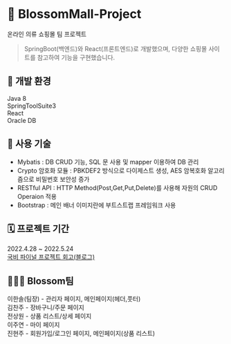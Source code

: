 # 🌸 BlossomMall-Project
온라인 의류 쇼핑몰 팀 프로젝트

> SpringBoot(백엔드)와 React(프론트엔드)로 개발했으며, 다양한 쇼핑몰 사이트를 참고하여 기능을 구현했습니다.

## 🎨 개발 환경
Java 8  
SpringToolSuite3  
React  
Oracle DB

## 💎 사용 기술
- Mybatis : DB CRUD 기능, SQL 문 사용 및 mapper 이용하여 DB 관리
- Crypto 암호화 모듈 : PBKDEF2 방식으로 다이제스트 생성, AES 암복호화 알고리즘으로 비밀번호 보안성 증가
- RESTful API : HTTP Method(Post,Get,Put,Delete)를 사용해 자원의 CRUD Operaion 적용
- Bootstrap : 메인 배너 이미지란에 부트스트랩 프레임워크 사용

## 🗓 프로젝트 기간
2022.4.28 ~ 2022.5.24  
[국비 파이널 프로젝트 회고(블로그)](https://realzzu.tistory.com/97)

## 👩‍👧‍👦 Blossom팀
이한솔(팀장) - 관리자 페이지, 메인페이지(헤더,풋터)  
김찬주 - 장바구니/주문 페이지  
전상원 - 상품 리스트/상세 페이지  
이주연 - 마이 페이지  
진현주 - 회원가입/로그인 페이지, 메인페이지(상품 리스트)  

<!-- ## 📜 ERD --!>

<!-- ## ✨ view (주요 화면) --!>


